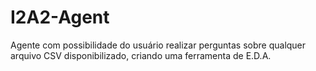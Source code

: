 # I2A2-Agent
Agente com possibilidade do usuário realizar perguntas sobre qualquer arquivo CSV disponibilizado, criando uma ferramenta de E.D.A.
